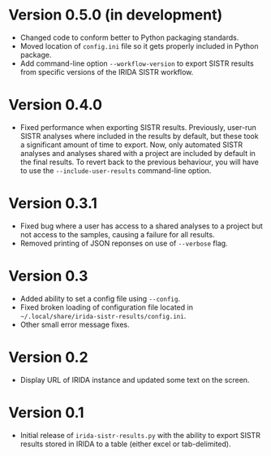 # Version 0.5.0 (in development)

* Changed code to conform better to Python packaging standards.
* Moved location of `config.ini` file so it gets properly included in Python package.
* Add command-line option `--workflow-version` to export SISTR results from specific versions of the IRIDA SISTR workflow.

# Version  0.4.0

* Fixed performance when exporting SISTR results.  Previously, user-run SISTR analyses where included in the results by default, but these took a significant amount of time to export.  Now, only automated SISTR analyses and analyses shared with a project are included by default in the final results.  To revert back to the previous behaviour, you will have to use the `--include-user-results` command-line option.

# Version 0.3.1

* Fixed bug where a user has access to a shared analyses to a project but not access to the samples, causing a failure for all results.
* Removed printing of JSON reponses on use of `--verbose` flag.

# Version 0.3

* Added ability to set a config file using `--config`.
* Fixed broken loading of configuration file located in `~/.local/share/irida-sistr-results/config.ini`.
* Other small error message fixes.

# Version 0.2

* Display URL of IRIDA instance and updated some text on the screen.

# Version 0.1

* Initial release of `irida-sistr-results.py` with the ability to export SISTR results stored in IRIDA to a table (either excel or tab-delimited).
